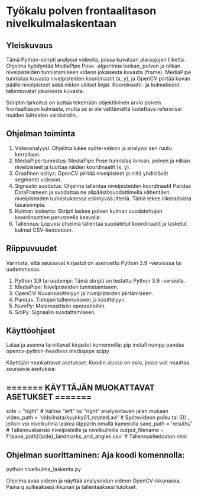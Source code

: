 # Työkalu polven frontaalitason nivelkulmalaskentaan 

## Yleiskuvaus

Tämä Python-skripti analysoi videoita, joissa kuvataan alaraajojen liikettä. Ohjelma hyödyntää MediaPipe Pose -algoritmia lonkan, polven ja nilkan nivelpisteiden tunnistamiseen videon jokaisesta kuvasta (frame). MediaPipe tunnistaa kuvasta nivelpisteiden koordinaatit (x, y), ja OpenCV piirtää kuvan päälle nivelpisteet sekä niiden väliset linjat. Koordinaatti- ja kulmatiedot tallentuvatat jokaisesta kuvasta.

Scriptin tarkoitus on auttaa tekemään objektiivinen arvio polven frontaalitason kulmasta, mutta se ei ole välttämättä luotettava referenssi muiden laitteiden validointiin. 

## Ohjelman toiminta
1. Videoanalyysi: Ohjelma lukee syöte-videon ja analysoi sen ruutu kerrallaan. 
2. MediaPipe-tunnistus: MediaPipe Pose tunnistaa lonkan, polven ja nilkan nivelpisteet ja tuottaa näiden koordinaatit (x, y).
3. Graafinen esitys: OpenCV piirtää nivelpisteet ja niitä yhdistävät segmentit videoon.
4. Signaalin suodatus: Ohjelma tallentaa nivelpisteiden koordinaatit Pandas DataFrameen ja suodattaa ne alipäästösuodattimella vähentäen nivelpisteiden tunnistuksessa esiintyvää jitteriä. Tämä tekee liikeradoista tasaisempia.
5. Kulman laskenta: Skripti laskee polven kulman suodatettujen koordinaattien perusteella kaavalla:
6. Tallennus: Lopuksi ohjelma tallentaa suodatetut koordinaatit ja lasketut kulmat CSV-tiedostoon.

## Riippuvuudet
Varmista, että seuraavat kirjastot on asennettu Python 3.9 -versiossa tai uudemmassa.

1. Python 3.9 tai uudempi: Tämä skripti on testattu Python 3.9 -versiolla.
2. MediaPipe: Nivelpisteiden tunnistamiseen.
3. OpenCV: Kuvankäsittelyyn ja nivelpisteiden piirtämiseen.
4. Pandas: Tietojen tallennukseen ja käsittelyyn.
5. NumPy: Matemaattisiin operaatioihin.
6. SciPy: Signaalin suodattamiseen.

## Käyttöohjeet
Lataa ja asenna tarvittavat kirjastot komennolla:
pip install numpy pandas opencv-python-headless mediapipe scipy

Käyttäjän muokattavat asetukset: Koodin alussa on osio, jossa voit muuttaa seuraavia asetuksia:

## ======= KÄYTTÄJÄN MUOKATTAVAT ASETUKSET =======
side = "right"  # Valitse "left" tai "right" analysoitavan jalan mukaan
video_path = 'vids/insta/kyykky01_rotated.avi'  # Syötevideon polku tai (0) , jolloin voi nivelkulmia laskea läppärin omalla kameralla
save_path = 'results/'  # Tallennuskansio nivelpisteille ja nivelkulmille
output_filename = f'{save_path}{side}_landmarks_and_angles.csv'  # Tallennustiedoston nimi

## Ohjelman suorittaminen: Aja koodi komennolla:

python nivelkulma_laskenta.py

Ohjelma avaa videon ja näyttää analysoidun videon OpenCV-ikkunassa. Paina q sulkeaksesi ikkunan ja tallentaaksesi tulokset.

